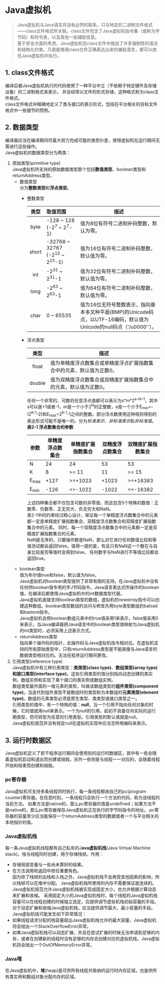 # Java虚拟机 

> Java虚拟机与Java语言并没有必然的联系，只与特定的二进制文件格式——class文件格式所关联。class文件包含了Java虚拟机指令集（或称为字节码）和符号表，以及其他一些辅助信息。  
基于安全方面的考虑，Java虚拟机在class文件中施加了许多强制性的语法和结构化约束，凡是能够用class文件正确表达出来的编程语言，都可以放在Java虚拟机中执行。  

## 1. class文件格式
编译后被Java虚拟机执行的代码使用了一种平台中立（不依赖于特定硬件及存储设备）的二进制格式来表示，
并且经常以文件的形式存储，这种格式称为class文件格式。  
class文件格式中精确地定义了类与接口的表示形式，包括在平台相关的目标文件格式中一些细节的惯例。

## 2. 数据类型
编译器应当在编译期间尽最大努力完成可能的类型价差，使得虚拟机在运行期间无需进行这些操作。  
Java虚拟机的数据类型分为两类：  
1. 原始类型(primitive type)  
Java虚拟机所支持的原始数据类型那个包括**数值类型**、boolean类型和returnAddress类型。
   + 数值类型  
     分为**整数类型**和**浮点类型**。  
       - 整数类型
       
         | 类型 | 取值范围 | 描述 |
         | :---: | :--- | --- | 
         | byte   | -128 ~ 128  (-2<sup>7</sup> ~ 2<sup>7</sup>-1) | 值为8位有符号二进制补码整数，默认为零。    | 
         | short  | -32768 ~ 32767  (-2<sup>15</sup> ~ 2<sup>15</sup>-1) | 值为16位有符号二进制补码整数，默认值为零。  |
         | int    | -2<sup>31</sup> ~ 2<sup>31</sup>-1 | 值为32位有符号二进制补码整数，默认值为零。  |
         | long   | -2<sup>63</sup> ~ 2<sup>63</sup>-1 | 值为64位有符号二进制补码整数，默认值为零。  |
         | char   | 0 ~ 65535 | 值为16位无符号整数表示，指向基本多文种平面(BMP)的Unicode码点，以UTF-16编码，默认值为Unicode的null码点（'/u0000''）。 |
       - 浮点类型    
              
         | 类型 | 描述 |
         | :---: | --- | 
         | float | 值为单精度浮点数集合或单精度浮点扩展指数集合中的元素，默认值为正数0。 |  
         | double | 值为双精度浮点数集合或双精度扩展指数集合中的元素，默认值为正数0。 |  
         
         任何一个非零的、可数的任意浮点值都可以表示为s\*m\*2<sup>e-N+1</sup>，其中s可以是+1或者-1，m是一个小于2<sup>N</sup>的正整数，e是一个介于E<sub>min</sub>=-(2<sup>K-1</sup>-2)和E<sub>max</sub>=2<sup>K-1</sup>-1之间的整数。部分浮点数使用这种规则得到的表达形式可能不是唯一的。分为*标准表示*、*非标准表示*和*非标准值*。  
         **表2-1 浮点数集合的参数**  
         
         | 参数 | 单精度浮点数集合 | 单精度扩展指数集合 | 双精度浮点数集合 | 双精度扩展指数集合 |
         | --- | ------------- | --------------- | ------------- | --------------- |
         | N | 24 | 24 | 53 | 53 |
         | K | 8 | &gt;= 11 | 11 | &gt;= 15 |
         | E<sub>max</sub> | +127 | &gt;=+1023 | +1023 | &gt;=+16383 |
         | E<sub>min</sub> | -126 | &lt;=-1022 | -1022 | &lt;=-16382 |  
         
         上述四种集合都不仅包含可数的非零值，而且包含5个特殊的数值：正数零、负数零、正无穷大、负无穷大和NaN。  
         表2-1中的约束经过精心设计，保证每一个单精度浮点数集合中的元素都一定是单精度扩展指数集合、双精度浮点数集合和双精度扩展指数集合中的元素。
         同时，每一个双精度浮点数集合中的元素都一定是双精度扩展指数集合的元素。  
         NaN是无序的，只要操作数是NaN，那么对它进行任何数值比较和等值测试都会返回false。值得一提的是，有且只有NaN这一个数在与自身比较是否等值时会得到false。
         任何数字与NaN进行不等值比较都会返回true。
   + boolean类型  
     值为布尔值true和false，默认值为false。  
     Java虚拟机对boolean类型提供了非常有限的支持。在Java虚拟机中没有任何供boolean值专用的字J节码指令，Java语言表达式所操作的boolean值，在编译后都使用Java虚拟机中的int数据类型代替。   
     Java虚拟机直接支持boolean类型的数组，虚拟机的*newarray*指令可以创建这种数组。boolean类型数组的访问与修改共用byte类型数组的baload和bastore指令。  
     Java虚拟机会把boolean数组元素中的true值采用1来表示，false值采用0来表示，当Java编译器把Java语言中的boolean类型值映射为Java虚拟机的int类型时，必须采用上述表示方式。  
   + returnAddress类型  
     指向某个操作码的指针，此操作码与Java虚拟机指令相对应。在虚拟机支持的所有原始类型中，只有returnAddress类型是不能直接与Java语言的数据类型相对应的。无法在程序运行期间更改。
2. 引用类型(reference type)  
 Java虚拟机中有三种引用类型：**类类型(class type)**、**数组类型(array type)**和**接口类型(interface type)**。这些引用类型的值分别指向动态创建的类实例、数组实例和实现了某个接口的类实例或数组实例。  
 数组类型最外面的一维元素的类型，叫做该数组类型的**组件类型(component type)**。当迭代到组件类型不是数组时的类型称为本数组的**元素类型(element type)**。数组的元素类型必须是原生类型、类类型或接口类型之一。  
 引用类型的值中，有一个特殊的值：**null**，当一个引用不指向任何对象的时候，它的值就用null来表示。一个为null的引用，起初不具备任何实际的运行期类型，但可转型为任意的引用类型。引用类型的默认值就是null。  
 Java虚拟机规范并没有规定null在虚拟机实现中应当怎样用编码来表示。  
 
## 3. 运行时数据区 
 Java虚拟机定义了若干程序运行期间会使用到的运行时数据区，其中有一些会随着虚拟机启动和退出而创建或销毁。另外一些则是与线程一一对应的，会随着线程开始和结束而创建和销毁。  
 
### pc寄存器
 Java虚拟机可支持多条线程同时执行，每一条线程都由自己的pc(program counter)寄存器。在任意时刻，一条线程只会执行一个方法的代码，称为该线程的当前方法。
 如果方法是native的，那么pc寄存器的值是undefined；如果方法不是native的，那么pc寄存器保存Java虚拟机正在执行的字节码指令的地址。
 pc寄存器的容量至少应当能保存一个returnAddress类型的数据或者一个与平台相关的本地指针的值。  

### Java虚拟机栈
 每一条Java虚拟机线程都有自己私有的J**ava虚拟机栈**(Java Virtual Machine stack)。栈与线程同时创建，用于存储栈帧。作用：  
 + 存储局部变量与一些尚未算好的结果。  
 + 在方法调用和返回中担任重要角色。  
 因为除了栈帧的出栈和入栈之外，Java虚拟机栈不会再受其他因素的影响，所以栈帧可以在堆中分配。
 Java虚拟机栈所使用的内存不需要保证是连续的。  
 Java虚拟机规范允许Java虚拟机栈被实现成固定大小，也允许根据计算动态来扩展和收缩。
 采用固定大小的Java虚拟机栈时，每个线程的Java虚拟机栈容量可以在线程创建的时候独立选定，应提供调节虚拟机栈初始容量的手段。
 对于动态扩展和收缩Java虚拟机栈，应当提供调节最大、最小容量的手段。  
 Java虚拟机栈可能发生如下异常情况：  
 + 如果线程请求分配的栈容量超出Java虚拟机栈允许的最大容量，Java虚拟机将会抛出一个StackOverflowError异常。
 + 如果Java虚拟机栈可以动态扩展，并且在尝试扩展的时候无法申请到足够的内存，或者在创建新的线程时没有足够的内存去创建对应的虚拟机栈，Java虚拟机将会抛出一个OutOfMemoryError异常。
 
### Java堆
 在Java虚拟机中，**堆**(heap)是可供所有线程共吸纳的运行时内存区域，也是供所有类实例和数组对象分配内存的区域。
 
 
 
 
 
 
 
 
 
 
 
 
 
 
 
 
 
 
 
 
 
 
 
 
 
 
 
 
 
 